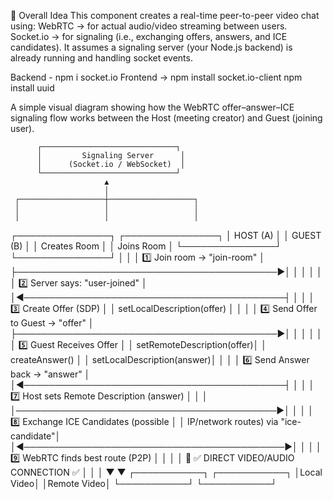 🧩 Overall Idea
This component creates a real-time peer-to-peer video chat using:
WebRTC → for actual audio/video streaming between users.
Socket.io → for signaling (i.e., exchanging offers, answers, and ICE candidates).
It assumes a signaling server (your Node.js backend) is already running and handling socket events.


Backend - npm i socket.io
Frontend -> npm install socket.io-client
            npm install uuid


A simple visual diagram showing how the WebRTC offer–answer–ICE signaling flow works between the Host (meeting creator) and Guest (joining user).

          ┌──────────────────────────────┐
          │         Signaling Server      │
          │      (Socket.io / WebSocket)  │
          └──────────────────────────────┘
                         ▲
                         │
     ┌───────────────────┼───────────────────┐
     │                   │                   │
     │                   │                   │
┌───────────────┐                         ┌───────────────┐
│   HOST (A)    │                         │   GUEST (B)   │
│ Creates Room  │                         │ Joins Room    │
└───────────────┘                         └───────────────┘
     │                                           │
     │ 1️⃣ Join room → "join-room"               │
     ├──────────────────────────────────────────▶│
     │                                           │
     │                                           │
     │ 2️⃣ Server says: "user-joined"            │
     │◀──────────────────────────────────────────┤
     │                                           │
     │ 3️⃣ Create Offer (SDP)                    │
     │ setLocalDescription(offer)                │
     │                                           │
     │ 4️⃣ Send Offer to Guest → "offer"         │
     ├──────────────────────────────────────────▶│
     │                                           │
     │                                           │
     │                5️⃣ Guest Receives Offer   │
     │                setRemoteDescription(offer)│
     │                createAnswer()             │
     │                setLocalDescription(answer)│
     │                                           │
     │ 6️⃣ Send Answer back → "answer"           │
     │◀──────────────────────────────────────────┤
     │                                           │
     │ 7️⃣ Host sets Remote Description (answer) │
     │                                           │
     │──────────────────────────────────────────▶│
     │                                           │
     │ 8️⃣ Exchange ICE Candidates (possible     │
     │     IP/network routes) via "ice-candidate"│
     │◀──────────────────────────────────────────▶│
     │                                           │
     │ 9️⃣ WebRTC finds best route (P2P)         │
     │                                           │
     │  🔗 ✅ DIRECT VIDEO/AUDIO CONNECTION ✅   │
     │                                           │
     ▼                                           ▼
 ┌───────────┐                            ┌───────────┐
 │Local Video│                            │Remote Video│
 └───────────┘                            └───────────┘
